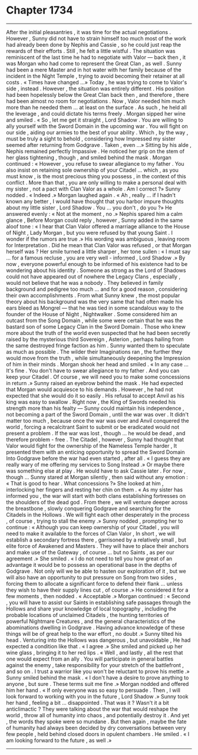 
# Chapter 1734


---

After the initial pleasantries , it was time for the actual negotiations . However , Sunny did not have to strain himself too much most of the work had already been done by Nephis and Cassie , so he could just reap the rewards of their efforts .
Still , he felt a little wistful .
The situation was reminiscent of the last time he had to negotiate with Valor — back then , it was Morgan who had come to represent the Great Clan , as well . Sunny had been a mere Master and in hot water with her family because of the incident in the Night Temple , trying to avoid becoming their retainer at all costs .
« Times have changed …»
Today , he was trying to come to Valor's side , instead . However , the situation was entirely different .
His position had been hopelessly below the Great Clan back then , and therefore , there had been almost no room for negotiations . Now , Valor needed him much more than he needed them … at least on the surface . As such , he held all the leverage , and could dictate his terms freely .
Morgan sipped her wine and smiled .
« So , let me get it straight , Lord Shadow . You are willing to ally yourself with the Sword Domain in the upcoming war . You will fight on our side , aiding our armies to the best of your ability . Which , by the way , must be truly a sight to behold , considering how Impressed my sister seemed after returning from Godgrave . Taken , even …»
Sitting by his alde , Nephis remained perfectly Impassive .
He noticed her grip on the stem of her glass tightening , though , and smiled behind the mask .
Morgan continued :
« However , you refuse to swear allegiance to my father . You also insist on retaining sole ownership of your Citadel … which , as you must know , is the most precious thing you possess , in the context of this conflict . More than that , you are only willing to make a personal deal with my sister , not a pact with Clan Valor as a whole . Am I correct ?»
Sunny nodded .
« Indeed .»
Morgan laughed again .
« Ah , really … if I hadn't known any better , I would have thought that you harbor impure thoughts about my little sister , Lord Shadow . You … you don't , do you ?»
He answered evenly :
« Not at the moment , no .»
Nephis spared him a calm glance , Before Morgan could reply , however , Sunny added in the same aloof tone :
« I hear that Clan Valor offered a marriage alliance to the House of Night , Lady Morgan , but you were refused by that young Saint . I wonder if the rumors are true .»
His wording was ambiguous , leaving room for Interpretation . Did he mean that Clan Valor was refused , or that Morgan herself was ?
Her smile turned a little sharper , her tone sullen :
« I must say … for a famous recluse , you are very well - informed , Lord Shadow .»
By now , everyone powerful enough to be informed of his existence had to be wondering about his identity . Someone as strong as the Lord of Shadows could not have appeared out of nowhere the Legacy Clans , especially , would not believe that he was a nobody . They believed in family background and pedigree too much … and for a good reason , considering their own accomplishments .
From what Sunny knew , the most popular theory about his background was the very same that had often made his ears bleed as Mongrel — that he was tied in some scandalous way to the founder of the House of Night , Nightwalker . Some considered him an outcast from the Song Domain , while some were certain that he was the bastard son of some Legacy Clan in the Sword Domain .
Those who knew more about the truth of the world even suspected that he had been secretly raised by the mysterious third Sovereign , Asterion , perhaps hailing from the same destroyed fringe faction as him .
Sunny wanted them to speculate as much as possible . The wilder their Imaginations ran , the further they would move from the truth , while simultaneously deepening the Impression of him in their minds .
Morgan shook her head and smiled .
« In any case … It's fine . You don't have to swear allegiance to my father . And you can keep your Citadel . Of course , we will need you to make some concessions in return .»
Sunny raised an eyebrow behind the mask .
He had expected that Morgan would acquiesce to his demands . However , he had not expected that she would do it so easily .
His refusal to accept Anvil as his king was easy to swallow . Right now , the King of Swords needed his strength more than his fealty — Sunny could maintain his independence , not becoming a part of the Sword Domain , until the war was over . It didn't matter too much , because once the war was over and Anvil conquered the world , forcing a recalcitrant Saint to submit or be eradicated would not present a problem .
If the war was lost , though … he would be dead , and therefore problem - free .
The Citadel , however , Sunny had thought that Valor would fight for the ownership of the Nameless Temple harder , It presented them with an enticing opportunity to spread the Sword Domain Into Godgrave before the war had even started , after all .
« I guess they are really wary of me offering my services to Song Instead .»
Or maybe there was something else at play . He would have to ask Cassie later .
For now , though …
Sunny stared at Morgan silently , then said without any emotion :
« That is good to hear . What concessions ?»
She looked at him , interlocking her fingers and resting her chin on them .
« As my sister has informed you , the war will start with both clans establishing fortresses on the shoulders of the dead god . From there , we will venture deeper across the breastbone , slowly conquering Godgrave and searching for the Citadels in the Hollows . We will fight each other desperately in the process , of course , trying to stall the enemy .»
Sunny nodded , prompting her to continue :
« Although you can keep ownership of your Citadel , you will need to make it available to the forces of Clan Valor , In short , we will establish a secondary fortress there , garrisoned by a relatively small , but elite force of Awakened and Masters . They will have to place their anchors and make use of the Gateway , of course … but no Saints , as per our agreement .»
She smiled .
« I do not need to tell you how great of an advantage it would be to possess an operational base in the depths of Godgrave . Not only will we be able to hasten our exploration of it , but we will also have an opportunity to put pressure on Song from two sides , forcing them to allocate a significant force to defend their flank … unless they wish to have their supply lines cut , of course .»
He considered it for a few moments , then nodded .
« Acceptable .»
Morgan continued :
« Second , you will have to assist our Saints in establishing safe passages through the Hollows and share your knowledge of local topography , including the probable locations of unclaimed Citadels , the hunting territories of powerful Nightmare Creatures , and the general characteristics of the abominations dwelling in Godgrave . Having advance knowledge of these things will be of great help to the war effort , no doubt .»
Sunny tilted his head .
Venturing into the Hollows was dangerous , but unavoidable , He had expected a condition like that .
« I agree .»
She smiled and picked up her wine glass , bringing it to her red lips .
« Well , and lastly , all the rest that one would expect from an ally . You will participate in general battles against the enemy , take responsibility for your stretch of the battlefront , and so on . I trust a warrior like you won't be reluctant to prove his mettle .»
Sunny smiled behind the mask .
« I don't have a desire to prove anything to anyone , but sure . These terms suit me fine .»
Morgan nodded and offered him her hand .
« If only everyone was so easy to persuade . Then , I will look forward to working with you in the future , Lord Shadow .»
Sunny took her hand , feeling a bit … disappointed .
That was it ? Wasn't it a bit anticlimactic ?
They were talking about the war that would reshape the world , throw all of humanity into chaos , and potentially destroy it .
And yet , the words they spoke were so mundane .
But then again , maybe the fate of humanity had always been decided by dry conversations between very few people , held behind closed doors in opulent chambers .
He smiled .
« I am looking forward to the future , as well .»

---

